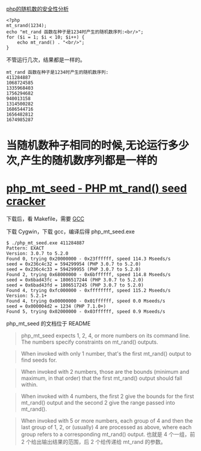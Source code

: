 [php的随机数的安全性分析](http://wonderkun.cc/index.html/?p=585)

    <?php
    mt_srand(1234);
    echo "mt_rand 函数在种子是1234时产生的随机数序列:<br/>";
    for ($i = 1; $i < 10; $i++) {
        echo mt_rand() . "<br/>";
    }

不管运行几次，结果都是一样的。

    mt_rand 函数在种子是1234时产生的随机数序列:
    411284887
    1068724585
    1335968403
    1756294682
    940013158
    1314500282
    1686544716
    1656482812
    1674985287

# 当随机数种子相同的时候,无论运行多少次,产生的随机数序列都是一样的

# [php_mt_seed - PHP mt_rand() seed cracker](https://www.openwall.com/php_mt_seed/)
下载后，看 Makefile，需要 [GCC](https://zh.wikipedia.org/wiki/GCC)

下载 Cygwin，下载 gcc，编译后得 php_mt_seed.exe

    $ ./php_mt_seed.exe 411284887
    Pattern: EXACT
    Version: 3.0.7 to 5.2.0
    Found 0, trying 0x20000000 - 0x23ffffff, speed 114.3 Mseeds/s
    seed = 0x236c4c32 = 594299954 (PHP 3.0.7 to 5.2.0)
    seed = 0x236c4c33 = 594299955 (PHP 3.0.7 to 5.2.0)
    Found 2, trying 0x68000000 - 0x6bffffff, speed 114.8 Mseeds/s
    seed = 0x6bad43fc = 1806517244 (PHP 3.0.7 to 5.2.0)
    seed = 0x6bad43fd = 1806517245 (PHP 3.0.7 to 5.2.0)
    Found 4, trying 0xfc000000 - 0xffffffff, speed 115.2 Mseeds/s
    Version: 5.2.1+
    Found 4, trying 0x00000000 - 0x01ffffff, speed 0.0 Mseeds/s
    seed = 0x000004d2 = 1234 (PHP 7.1.0+)
    Found 5, trying 0x02000000 - 0x03ffffff, speed 0.9 Mseeds/s

php_mt_seed 的文档位于 README
> php_mt_seed expects 1, 2, 4, or more numbers on its command line. The numbers specify constraints on mt_rand() outputs.

> When invoked with only 1 number, that's the first mt_rand() output to find seeds for.

> When invoked with 2 numbers, those are the bounds (minimum and maximum, in that order) that the first mt_rand() output should fall within.

> When invoked with 4 numbers, the first 2 give the bounds for the first mt_rand() output and the second 2 give the range passed into mt_rand().

> When invoked with 5 or more numbers, each group of 4 and then the last group of 1, 2, or (usually) 4 are processed as above, where each group refers to a corresponding mt_rand() output.
也就是 4 个一组，前 2 个给出输出结果的范围，后 2 个给传递给 mt_rand 的参数。